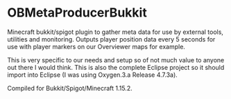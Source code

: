 # OBMetaProducerBukkit

Minecraft bukkit/spigot plugin to gather meta data for use by external tools, utilities and monitoring.
Outputs player position data every 5 seconds for use with player markers on our Overviewer maps for example.

This is very specific to our needs and setup so of not much value to anyone out there I would think.
This is also the complete Eclipse project so it should import into Eclipse (I was using Oxygen.3.a Release 4.7.3a).

Compiled for Bukkit/Spigot/Minecraft 1.15.2.
